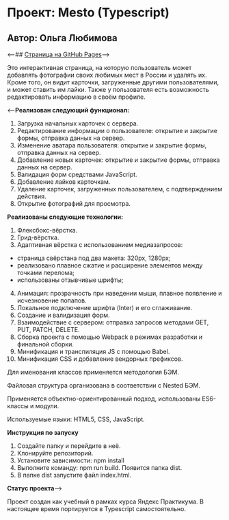 # **Проект: Mesto (Typescript)**

## Автор: Ольга Любимова

<--## [Страница на GitHub Pages](https://aelia5.github.io/mesto/)-->

Это интерактивная страница, на которую пользователь может добавлять фотографии своих любимых мест в России и удалять их. Кроме того, он видит карточки, загруженные другими пользователями, и может ставить им лайки. Также у пользователя есть возможность редактировать информацию в своём профиле.

<--**Реализован следующий функционал:**

1. Загрузка начальных карточек с сервера.
2. Редактирование информации о пользователе: открытие и закрытие формы, отправка данных на сервер.
3. Изменение аватара пользователя: открытие и закрытие формы, отправка данных на сервер.
4. Добавление новых карточек: открытие и закрытие формы, отправка данных на сервер.
5. Валидация форм средствами JavaScript.
6. Добавление лайков карточкам.
7. Удаление карточек, загруженных пользователем, с подтверждением действия.
8. Открытие фотографий для просмотра.

**Реализованы следующие технологии:**

1. Флексбокс-вёрстка.
2. Грид-вёрстка.
3. Адаптивная вёрстка с использованием медиазапросов:

- страница свёрстана под два макета: 320px, 1280px;
- реализовано плавное сжатие и расширение элементов между точками перелома;
- использованы отзывчивые шрифты;

4. Анимация: прозрачность при наведении мыши, плавное появление и исчезновение попапов.
5. Локальное подключение шрифта (Inter) и его сглаживание.
6. Создание и валидизация форм.
7. Взаимодействие с сервером: отправка запросов методами GET, PUT, PATCH, DELETE.
8. Сборка проекта с помощью Webpack в режимах разработки и финальной сборки.
9. Минификация и транспиляция JS с помощью Babel.
10. Минификация CSS и добавление вендорных префиксов.

Для именования классов применяется методология БЭМ.

Файловая структура организована в соответствии с Nested БЭМ.

Применяется объектно-ориентированный подход, использованы ES6-классы и модули.

Используемые языки: HTML5, CSS, JavaScript.

**Инструкция по запуску**

1. Создайте папку и перейдите в неё.
2. Клонируйте репозиторий.
3. Установите зависимости: npm install
4. Выполните команду: npm run build. Появится папка dist.
5. В папке dist запустите файл index.html.

**Статус проекта**-->

Проект создан как учебный в рамках курса Яндекс Практикума. В настоящее время  портируется в Typescript самостоятельно.
